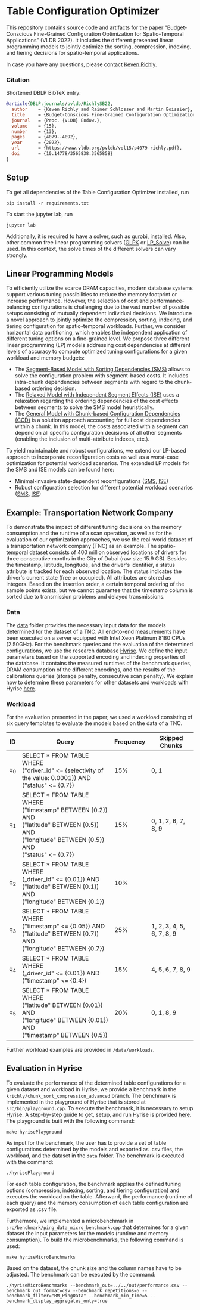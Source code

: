 # Table Configuration Optimizer 

This repository contains source code and artifacts for the paper "Budget-Conscious Fine-Grained Configuration Optimization for Spatio-Temporal Applications" (VLDB 2022). It includes the different presented linear programming models to jointly optimize the sorting, compression, indexing, and tiering decisions for spatio-temporal applications. 

In case you have any questions, please contact [Keven Richly](https://hpi.de/plattner/people/phd-students/keven-richly.html).

### Citation

Shortened DBLP BibTeX entry:
```bibtex
@article{DBLP:journals/pvldb/RichlySB22,
  author    = {Keven Richly and Rainer Schlosser and Martin Boissier},
  title     = {Budget-Conscious Fine-Grained Configuration Optimization for Spatio-Temporal Applications},
  journal   = {Proc. {VLDB} Endow.},
  volume    = {15},
  number    = {13},
  pages     = {4079--4092},
  year      = {2022},
  url       = {https://www.vldb.org/pvldb/vol15/p4079-richly.pdf},
  doi       = {10.14778/3565838.3565858}
}
```

## Setup

To get all dependencies of the Table Configuration Optimizer installed, run

    pip install -r requirements.txt

To start the jupyter lab, run

    jupyter lab

Additionally, it is required to have a solver, such as [gurobi](https://www.gurobi.com), installed. Also, other common free linear programming solvers ([GLPK](https://www.gnu.org/software/glpk/) or [LP_Solve](https://sourceforge.net/projects/lpsolve/)) can be used. In this context, the solve times of the different solvers can vary strongly.

## Linear Programming Models

To efficiently utilize the scarce DRAM capacities, modern database systems support various tuning possibilities to reduce the memory footprint or increase performance. However, the selection of cost and performance-balancing configurations is challenging due to the vast number of possible setups consisting of mutually dependent individual decisions. We introduce a novel approach to jointly optimize the compression, sorting, indexing, and tiering configuration for spatio-temporal workloads. Further, we consider horizontal data partitioning, which enables the independent application of different tuning options on a fine-grained level. We propose three different linear programming (LP) models addressing cost dependencies at different levels of accuracy to compute optimized tuning configurations for a given workload and memory budgets:

  - The [Segment-Based Model with Sorting Dependencies (SMS)](https://github.com/hyrise/table_configuration_optimizer/blob/main/models/sms_model.ipynb) allows to solve the configuration problem with segment-based costs. It includes intra-chunk dependencies between segments with regard to the chunk-based ordering decision.
  - The [Relaxed Model with Independent Segment Effects (ISE)](https://github.com/hyrise/table_configuration_optimizer/blob/main/models/ise_model.ipynb) uses a relaxation regarding the ordering dependencies of the cost effects between segments to solve the SMS model heuristically.
  - The [General Model with Chunk-based Configuration Dependencies (CCD)](https://github.com/hyrise/table_configuration_optimizer/blob/main/models/ccd_model.ipynb) is a solution approach accounting for full cost dependencies within a chunk. In this model, the costs associated with a segment can depend on all specific configuration decisions of all other segments (enabling the inclusion of multi-attribute indexes, etc.).

To yield maintainable and robust configurations, we extend our LP-based approach to incorporate reconfiguration costs as well as a worst-case optimization for potential workload scenarios. The extended LP models for the SMS and ISE models can be found here:

  - Minimal-invasive state-dependent reconfigurations ([SMS](https://github.com/hyrise/table_configuration_optimizer/blob/main/models/sms_model_reconfiguration_costs.ipynb), [ISE](https://github.com/hyrise/table_configuration_optimizer/blob/main/models/ise_model_reconfiguration_costs.ipynb))
  - Robust configuration selection for different potential workload scenarios ([SMS](https://github.com/hyrise/table_configuration_optimizer/blob/main/models/sms_model_robust.ipynb), [ISE](https://github.com/hyrise/table_configuration_optimizer/blob/main/models/ise_model_robust.ipynb))

## Example: Transportation Network Company

To demonstrate the impact of different tuning decisions on the memory consumption and the runtime of a scan operation, as well as for the evaluation of our optimization approaches, we use the real-world dataset of a transportation network company (TNC) as an example. The spatio-temporal dataset consists of 400 million observed locations of drivers for three consecutive months in the City of Dubai (raw size 15.9 GB). Besides the timestamp, latitude, longitude, and the driver's identifier, a status attribute is tracked for each observed location. The status indicates the driver's current state (free or occupied). All attributes are stored as integers. Based on the insertion order, a certain temporal ordering of the sample points exists, but we cannot guarantee that the timestamp column is sorted due to transmission problems and delayed transmissions. 

### Data

The [data](https://github.com/hyrise/table_configuration_optimizer/tree/main/data) folder provides the necessary input data for the models determined for the dataset of a TNC. All end-to-end measurements have been executed on a server equipped with Intel Xeon Platinum 8180 CPUs (2.50GHz). For the benchmark queries and the evaluation of the determined configurations, we use the research database [Hyrise](https://github.com/hyrise/hyrise). We define the input parameters based on the supported encoding and indexing properties of the database. It contains the measured runtimes of the benchmark queries, DRAM consumption of the different encodings, and the results of the calibrations queries (storage penalty, consecutive scan penalty). We explain how to determine these parameters for other datasets and workloads with Hyrise [here](https://github.com/hyrise/table_configuration_optimizer/blob/main/README.md#evaluation-in-hyrise). 

### Workload 

For the evaluation presented in the paper, we used a workload consisting of six query templates to evaluate the models based on the data of a TNC.

| ID            | Query            | Frequency | Skipped Chunks   |
| ------------- | ---------------- | --------- | ---------------- |
| q<sub>0</sub> | SELECT * FROM TABLE WHERE <br> ("driver_id" <= {selectivity of the value: 0.0001}) AND <br> ("status" <= {0.7}) | 15%       | 0, 1 |
| q<sub>1</sub> | SELECT * FROM TABLE WHERE <br> ("timestamp" BETWEEN {0.2}) AND <br> ("latitude" BETWEEN {0.5}) AND <br> ("longitude" BETWEEN {0.5}) AND <br> ("status" <= {0.7}) | 15%       | 0, 1, 2, 6, 7, 8, 9 |
| q<sub>2</sub> | SELECT * FROM TABLE WHERE <br> („driver_id" <= {0.01}) AND <br> ("latitude" BETWEEN {0.1}) AND <br> ("longitude" BETWEEN {0.1}) | 10%       |  |
| q<sub>3</sub> | SELECT * FROM TABLE WHERE <br> ("timestamp" <= {0.05}) AND <br> ("latitude" BETWEEN {0.7}) AND <br> ("longitude" BETWEEN {0.7}) | 25%       | 1, 2, 3, 4, 5, 6, 7, 8, 9 |
| q<sub>4</sub> | SELECT * FROM TABLE WHERE <br> („driver_id" <= {0.01}) AND <br> ("timestamp" <= {0.4}) | 15%       | 4, 5, 6, 7, 8, 9 |
| q<sub>5</sub> | SELECT * FROM TABLE WHERE <br> ("latitude" BETWEEN {0.01}) AND <br> ("longitude" BETWEEN {0.01}) AND <br> ("timestamp" BETWEEN {0.5}) | 20%       | 0, 1, 8, 9 |

Further workload examples are provided in `/data/workloads`. 

## Evaluation in Hyrise

To evaluate the performance of the determined table configurations for a given dataset and workload in Hyrise, we provide a benchmark in the  `krichly/chunk_sort_compression_advanced` branch. The benchmark is implemented in the playground of Hyrise that is stored at `src/bin/playground.cpp`. To execute the benchmark, it is necessary to setup Hyrise. A step-by-step guide to get, setup, and run Hyrise is provided [here](https://github.com/hyrise/hyrise/wiki/Step-by-Step-Guide). The playground is built with the following command:

    make hyrisePlayground

As input for the benchmark, the user has to provide a set of table configurations determined by the models and exported as .csv files, the workload, and the dataset in the `data` folder. The benchmark is executed with the command: 

    ./hyrisePlayground

For each table configuration, the benchmark applies the defined tuning options (compression, indexing, sorting, and tiering configuration) and executes the workload on the table. Afterward, the performance (runtime of each query) and the memory consumption of each table configuration are exported as .csv file.

Furthermore, we implemented a microbenchmark in `src/benchmark/ping_data_micro_benchmark.cpp` that determines for a given dataset the input parameters for the models (runtime and memory consumption). To build the microbenchmarks, the following command is used:  

    make hyriseMicroBenchmarks

Based on the dataset, the chunk size and the column names have to be adjusted. The benchmark can be executed by the command:  

    ./hyriseMicroBenchmarks --benchmark_out=../../out/performance.csv --benchmark_out_format=csv --benchmark_repetitions=5 --benchmark_filter="BM_PingData" --benchmark_min_time=5 --benchmark_display_aggregates_only=true
